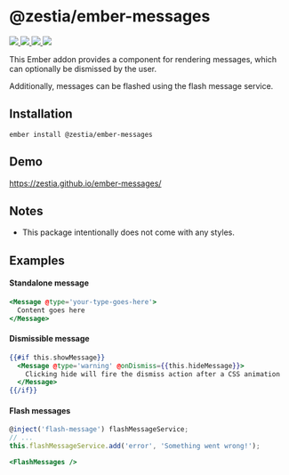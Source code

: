 # @zestia/ember-messages

<p>
  <!--
  <a href="https://github.com/zestia/ember-messages/actions/workflows/ci.yml">
    <img src="https://github.com/zestia/ember-messages/actions/workflows/ci.yml/badge.svg">
  </a>
  -->

  <a href="https://david-dm.org/zestia/ember-messages#badge-embed">
    <img src="https://david-dm.org/zestia/ember-messages.svg">
  </a>

  <a href="https://david-dm.org/zestia/ember-messages#dev-badge-embed">
    <img src="https://david-dm.org/zestia/ember-messages/dev-status.svg">
  </a>

  <a href="https://emberobserver.com/addons/@zestia/ember-messages">
    <img src="https://emberobserver.com/badges/-zestia-ember-messages.svg">
  </a>

  <img src="https://img.shields.io/badge/Ember-%3E%3D%203.16-brightgreen">
</p>

This Ember addon provides a component for rendering messages, which can optionally be dismissed by the user.

Additionally, messages can be flashed using the flash message service.

## Installation

```
ember install @zestia/ember-messages
```

## Demo

https://zestia.github.io/ember-messages/

## Notes

- This package intentionally does not come with any styles.

## Examples

#### Standalone message

```handlebars
<Message @type='your-type-goes-here'>
  Content goes here
</Message>
```

#### Dismissible message

```handlebars
{{#if this.showMessage}}
  <Message @type='warning' @onDismiss={{this.hideMessage}}>
    Clicking hide will fire the dismiss action after a CSS animation
  </Message>
{{/if}}
```

#### Flash messages

```javascript
@inject('flash-message') flashMessageService;
// ...
this.flashMessageService.add('error', 'Something went wrong!');
```

```handlebars
<FlashMessages />
```
